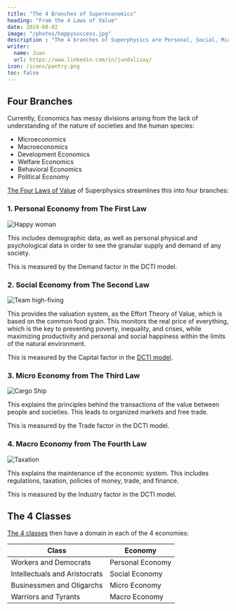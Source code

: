 ```yaml
---
title: "The 4 Branches of Supereconomics"
heading: "From the 4 Laws of Value"
date: 2019-08-02
image: "/photos/happysuccess.jpg"
description : "The 4 branches of Superphysics are Personal, Social, Micro, Macro, These based on the 4 laws of value"
writer:
  name: Juan
  url: https://www.linkedin.com/in/jundalisay/
icon: /icons/pantry.png
toc: false
---
```



## Four Branches

Currently, Economics has messy divisions arising from the lack of understanding of the nature of societies and the human species:

- Microeconomics
- Macroeconomics
- Development Economics
- Welfare Economics
- Behavioral Economics
- Political Economy

[The Four Laws of Value](/social/economics/principles/intro/chapter-04) of Superphysics streamlines this into four branches:



### 1. Personal Economy from The First Law 

![Happy woman](/photos/happysuccess.jpg)

This includes demographic data, as well as personal physical and psychological data in order to see the granular supply and demand of any society. 

This is measured by the Demand factor in the DCTI model. <!-- It  manifests as the user profile -->


### 2. Social Economy from The Second Law

![Team high-fiving](/photos/team.jpg)

This provides the valuation system, as the Effort Theory of Value, which is based on the common food grain. This monitors the real price of everything, which is the key to preventing poverty, inequality, and crises, while maximizing productivity and personal and social happiness within the limits of the natural environment.  

This is measured by the Capital factor in the [DCTI model](/social/economics/principles/part-4/chapter-07).

<!-- gives info on the relative indices between cities and countries, showing their relative aggregate supply and demand, measured in grain through the grain index. This manifests as our proposed centralized indicators portal -->


### 3. Micro Economy from The Third Law

![Cargo Ship](/photos/objects/ship.jpg)

This explains the principles behind the transactions of the value between people and societies. This leads to organized markets and free trade.

This is measured by the Trade factor in the DCTI model. 


### 4. Macro Economy from The Fourth Law

![Taxation](/photos/tax.jpg)

This explains the maintenance of the economic system. This includes regulations, taxation, policies of money, trade, and finance.

This is measured by the Industry factor in the DCTI model. 



## The 4 Classes

[The 4 classes](/social/supersociology/principles/part-1/chapter-05) then have a domain in each of the 4 economies:

Class | Economy
--- | ---
Workers and Democrats | Personal Economy
Intellectuals and Aristocrats | Social Economy
Businessmen and Oligarchs | Micro Economy
Warriors and Tyrants | Macro Economy

